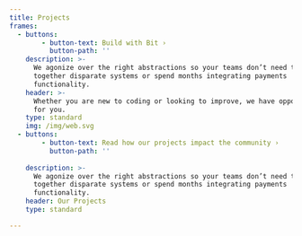 ```yaml
---
title: Projects
frames:
  - buttons:
        - button-text: Build with Bit ›
          button-path: ''
    description: >-
      We agonize over the right abstractions so your teams don’t need to stitch
      together disparate systems or spend months integrating payments
      functionality.
    header: >-
      Whether you are new to coding or looking to improve, we have opportunities
      for you.
    type: standard
    img: /img/web.svg
  - buttons:
        - button-text: Read how our projects impact the community ›
          button-path: ''
        
    description: >-
      We agonize over the right abstractions so your teams don’t need to stitch
      together disparate systems or spend months integrating payments
      functionality.
    header: Our Projects
    type: standard

---
```


